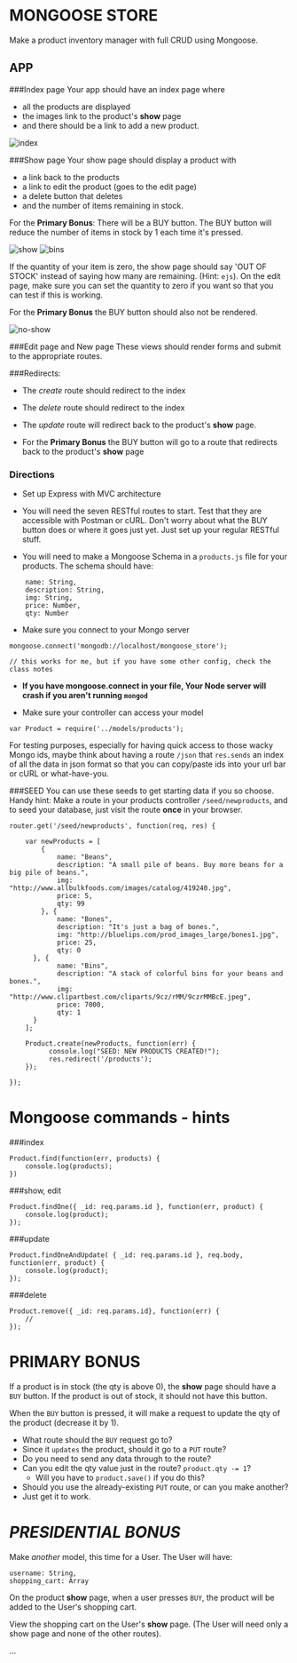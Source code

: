 # MONGOOSE STORE

Make a product inventory manager with full CRUD using Mongoose.


## APP

###Index page
Your app should have an index page where
 
- all the products are displayed
- the images link to the product's **show** page
- and there should be a link to add a new product.

![index](index.png)

###Show page
Your show page should display a product with 

- a link back to the products
- a link to edit the product (goes to the edit page)
- a delete button that deletes
- and the number of items remaining in stock.

For the **Primary Bonus**: There will be a BUY button. The BUY button will reduce the number of items in stock by 1 each time it's pressed.

![show](show-stock.png)
![bins](bins.png)

If the quantity of your item is zero, the show page should say 'OUT OF STOCK' instead of saying how many are remaining. (Hint: `ejs`). On the edit page, make sure you can set the quantity to zero if you want so that you can test if this is working.

For the **Primary Bonus** the BUY button should also not be rendered.

![no-show](show-no-stock.png)

###Edit page and New page
These views should render forms and submit to the appropriate routes.

###Redirects:
- The *create* route should redirect to the index
- The *delete* route should redirect to the index
- The *update* route will redirect back to the product's **show** page.

- For the **Primary Bonus** the BUY button will go to a route that redirects back to the product's **show** page
	


### Directions

- Set up Express with MVC architecture

- You will need the seven RESTful routes to start. Test that they are accessible with Postman or cURL. Don't worry about what the BUY button does or where it goes just yet. Just set up your regular RESTful stuff.

- You will need to make a Mongoose Schema in a `products.js` file for your products. The schema should have:

```
  	name: String,
	description: String,
	img: String,
	price: Number,
	qty: Number
```
- Make sure you connect to your Mongo server

```
mongoose.connect('mongodb://localhost/mongoose_store');

// this works for me, but if you have some other config, check the class notes
```

- **If you have mongoose.connect in your file, Your Node server will crash if you aren't running `mongod`**


- Make sure your controller can access your model
```
var Product = require('../models/products');
```

For testing purposes, especially for having quick access to those wacky Mongo ids, maybe think about having a route `/json` that `res.sends` an index of all the data in json format so that you can copy/paste ids into your url bar or cURL or what-have-you.



###SEED
You can use these seeds to get starting data if you so choose. Handy hint:  Make a route in your products controller `/seed/newproducts`, and to seed your database, just visit the route **once** in your browser.

```
router.get('/seed/newproducts', function(req, res) {

	var newProducts = [
		{
			name: "Beans",
			description: "A small pile of beans. Buy more beans for a big pile of beans.",
	        img: "http://www.allbulkfoods.com/images/catalog/419240.jpg",
			price: 5,
			qty: 99
		}, {
			name: "Bones",
			description: "It's just a bag of bones.",
    	    img: "http://bluelips.com/prod_images_large/bones1.jpg",
			price: 25,
			qty: 0
	  }, {
			name: "Bins",
			description: "A stack of colorful bins for your beans and bones.",
    	    img: "http://www.clipartbest.com/cliparts/9cz/rMM/9czrMMBcE.jpeg",
			price: 7000,
			qty: 1
	  }
	];

	Product.create(newProducts, function(err) {
		  console.log("SEED: NEW PRODUCTS CREATED!");
		  res.redirect('/products');
	});

});
```

# Mongoose commands - hints 

###index
```
Product.find(function(err, products) {
	console.log(products);
})
```

###show, edit
```
Product.findOne({ _id: req.params.id }, function(err, product) {
	console.log(product);
});
```

###update
```
Product.findOneAndUpdate( { _id: req.params.id }, req.body, function(err, product) {
	console.log(product);
});
```

###delete
```
Product.remove({ _id: req.params.id}, function(err) {
	//
});
```


# PRIMARY BONUS 


If a product is in stock (the qty is above 0), the **show** page should have a `BUY` button. If the product is out of stock, it should not have this button. 

When the `BUY` button is pressed, it will make a request to update the qty of the product (decrease it by 1). 
 
- What route should the `BUY` request go to?
- Since it `updates` the product, should it go to a `PUT` route?
- Do you need to send any data through to the route?
- Can you edit the qty value just in the route? `product.qty -= 1`?
  - Will you have to `product.save()` if you do this?
- Should you use the already-existing `PUT` route, or can you make another?
- Just get it to work.


# *PRESIDENTIAL BONUS*

Make *another* model, this time for a User. The User will have:

```
username: String,
shopping_cart: Array
```

On the product **show** page, when a user presses `BUY`, the product will be added to the User's shopping cart.

View the shopping cart on the User's **show** page. (The User will need only a show page and none of the other routes).

...

